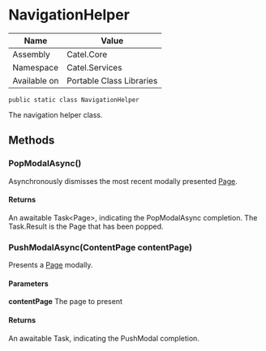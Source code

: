 

# NavigationHelper

Name|Value
---|---
Assembly|Catel.Core
Namespace|Catel.Services
Available on|Portable Class Libraries

```
public static class NavigationHelper
```

The navigation helper class.



## Methods

### PopModalAsync()

Asynchronously dismisses the most recent modally presented [Page](#).

#### Returns

An awaitable Task&lt;Page&gt;, indicating the PopModalAsync completion. The Task.Result is the Page that has been popped.



### PushModalAsync(ContentPage contentPage)

Presents a [Page](#) modally.

#### Parameters

**contentPage**
The page to present

#### Returns

An awaitable Task, indicating the PushModal completion.



